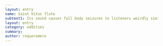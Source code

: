 ```yaml
---
layout: entry 
name: Saint Vitus flute
subtext1: Its sound causes full body seizures to listeners weirdly similar to a spasmodic dance.
layout: entry
category: oddities
summary: 
author: roqueromero
---
```

